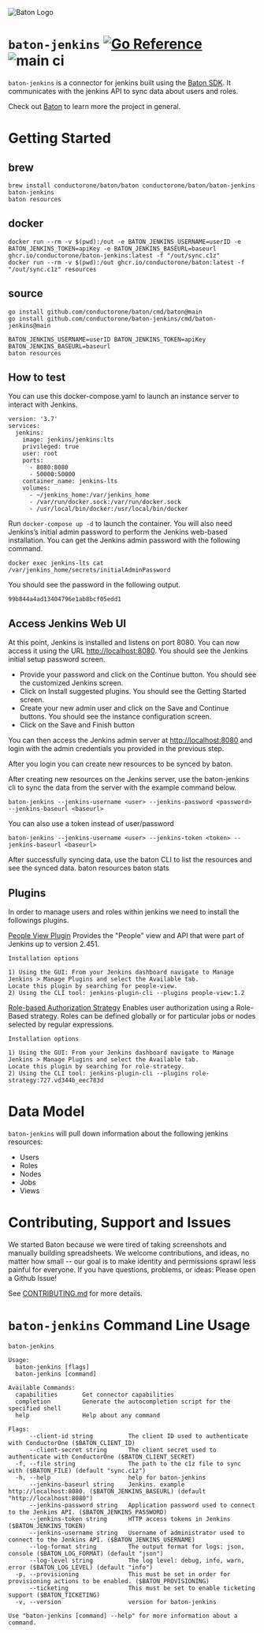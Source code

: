 ![Baton Logo](./docs/images/baton-logo.png)

# `baton-jenkins` [![Go Reference](https://pkg.go.dev/badge/github.com/conductorone/baton-jenkins.svg)](https://pkg.go.dev/github.com/conductorone/baton-jenkins) ![main ci](https://github.com/conductorone/baton-jenkins/actions/workflows/main.yaml/badge.svg)

`baton-jenkins` is a connector for jenkins built using the [Baton SDK](https://github.com/conductorone/baton-sdk). It communicates with the jenkins API to sync data about users and roles.

Check out [Baton](https://github.com/conductorone/baton) to learn more the project in general.

# Getting Started

## brew

```
brew install conductorone/baton/baton conductorone/baton/baton-jenkins
baton-jenkins
baton resources
```

## docker

```
docker run --rm -v $(pwd):/out -e BATON_JENKINS_USERNAME=userID -e BATON_JENKINS_TOKEN=apiKey -e BATON_JENKINS_BASEURL=baseurl ghcr.io/conductorone/baton-jenkins:latest -f "/out/sync.c1z"
docker run --rm -v $(pwd):/out ghcr.io/conductorone/baton:latest -f "/out/sync.c1z" resources
```

## source

```
go install github.com/conductorone/baton/cmd/baton@main
go install github.com/conductorone/baton-jenkins/cmd/baton-jenkins@main

BATON_JENKINS_USERNAME=userID BATON_JENKINS_TOKEN=apiKey BATON_JENKINS_BASEURL=baseurl
baton resources
```

## How to test
You can use this docker-compose.yaml to launch an instance server to interact with Jenkins.

```
version: '3.7'
services:
  jenkins:
    image: jenkins/jenkins:lts
    privileged: true
    user: root
    ports:
      - 8080:8080
      - 50000:50000
    container_name: jenkins-lts
    volumes:
      - ~/jenkins_home:/var/jenkins_home
      - /var/run/docker.sock:/var/run/docker.sock
      - /usr/local/bin/docker:/usr/local/bin/docker
```

Run `docker-compose up -d` to launch the container. You will also need Jenkins’s initial admin password to perform the Jenkins web-based installation. You can get the Jenkins admin password with the following command.
```
docker exec jenkins-lts cat /var/jenkins_home/secrets/initialAdminPassword
```
You should see the password in the following output.
```
99b844a4ad13404796e1ab8bcf05edd1
```

## Access Jenkins Web UI 
At this point, Jenkins is installed and listens on port 8080. You can now access it using the URL [http://localhost:8080](http://localhost:8080). You should see the Jenkins initial setup password screen. 
- Provide your password and click on the Continue button. You should see the customized Jenkins screen. 
- Click on Install suggested plugins. You should see the Getting Started screen. 
- Create your new admin user and click on the Save and Continue buttons. You should see the instance configuration screen. 
- Click on the Save and Finish button

You can then access the Jenkins admin server at [http://localhost:8080](http://localhost:8080) and login with the admin credentials you provided in the previous step.

After you login you can create new resources to be synced by baton.

After creating new resources on the Jenkins server, use the baton-jenkins cli to sync the data from the server with the example command below. 
```
baton-jenkins --jenkins-username <user> --jenkins-password <password> --jenkins-baseurl <baseurl>
```
You can also use a token instead of user/password
```
baton-jenkins --jenkins-username <user> --jenkins-token <token> --jenkins-baseurl <baseurl>
```

After successfully syncing data, use the baton CLI to list the resources and see the synced data. baton resources baton stats

## Plugins
In order to manage users and roles within jenkins we need to install the followings plugins.

[People View Plugin](https://plugins.jenkins.io/people-view/)
Provides the "People" view and API that were part of Jenkins up to version 2.451.

`Installation options`
```
1) Using the GUI: From your Jenkins dashboard navigate to Manage Jenkins > Manage Plugins and select the Available tab. 
Locate this plugin by searching for people-view.
2) Using the CLI tool: jenkins-plugin-cli --plugins people-view:1.2
```

[Role-based Authorization Strategy](https://plugins.jenkins.io/role-strategy/)
Enables user authorization using a Role-Based strategy. Roles can be defined globally or for particular jobs or nodes selected by regular expressions.

`Installation options`
```
1) Using the GUI: From your Jenkins dashboard navigate to Manage Jenkins > Manage Plugins and select the Available tab. 
Locate this plugin by searching for role-strategy.
2) Using the CLI tool: jenkins-plugin-cli --plugins role-strategy:727.vd344b_eec783d
```

# Data Model

`baton-jenkins` will pull down information about the following jenkins resources:
- Users
- Roles
- Nodes
- Jobs 
- Views

# Contributing, Support and Issues

We started Baton because we were tired of taking screenshots and manually building spreadsheets. We welcome contributions, and ideas, no matter how small -- our goal is to make identity and permissions sprawl less painful for everyone. If you have questions, problems, or ideas: Please open a Github Issue!

See [CONTRIBUTING.md](https://github.com/ConductorOne/baton/blob/main/CONTRIBUTING.md) for more details.

# `baton-jenkins` Command Line Usage

```
baton-jenkins

Usage:
  baton-jenkins [flags]
  baton-jenkins [command]

Available Commands:
  capabilities       Get connector capabilities
  completion         Generate the autocompletion script for the specified shell
  help               Help about any command

Flags:
      --client-id string          The client ID used to authenticate with ConductorOne ($BATON_CLIENT_ID)
      --client-secret string      The client secret used to authenticate with ConductorOne ($BATON_CLIENT_SECRET)
  -f, --file string               The path to the c1z file to sync with ($BATON_FILE) (default "sync.c1z")
  -h, --help                      help for baton-jenkins
      --jenkins-baseurl string    Jenkins. example http://localhost:8080. ($BATON_JENKINS_BASEURL) (default "http://localhost:8080")
      --jenkins-password string   Application password used to connect to the Jenkins API. ($BATON_JENKINS_PASSWORD)
      --jenkins-token string      HTTP access tokens in Jenkins ($BATON_JENKINS_TOKEN)
      --jenkins-username string   Username of administrator used to connect to the Jenkins API. ($BATON_JENKINS_USERNAME)
      --log-format string         The output format for logs: json, console ($BATON_LOG_FORMAT) (default "json")
      --log-level string          The log level: debug, info, warn, error ($BATON_LOG_LEVEL) (default "info")
  -p, --provisioning              This must be set in order for provisioning actions to be enabled. ($BATON_PROVISIONING)
      --ticketing                 This must be set to enable ticketing support ($BATON_TICKETING)
  -v, --version                   version for baton-jenkins

Use "baton-jenkins [command] --help" for more information about a command.

```
